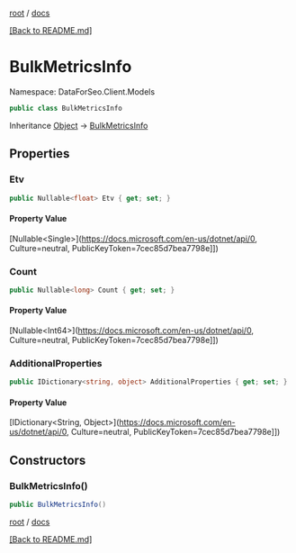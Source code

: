 [root](./../ "root") / [docs](./ "docs")

[[Back to README.md]](./../README.md "[Back to README.md]")

# BulkMetricsInfo

Namespace: DataForSeo.Client.Models

```csharp
public class BulkMetricsInfo
```

Inheritance [Object](https://docs.microsoft.com/en-us/dotnet/api/Object) → [BulkMetricsInfo](./BulkMetricsInfo.md)

## Properties

### **Etv**

```csharp
public Nullable<float> Etv { get; set; }
```

#### Property Value

[Nullable&lt;Single&gt;](https://docs.microsoft.com/en-us/dotnet/api/0, Culture=neutral, PublicKeyToken=7cec85d7bea7798e]])<br>

### **Count**

```csharp
public Nullable<long> Count { get; set; }
```

#### Property Value

[Nullable&lt;Int64&gt;](https://docs.microsoft.com/en-us/dotnet/api/0, Culture=neutral, PublicKeyToken=7cec85d7bea7798e]])<br>

### **AdditionalProperties**

```csharp
public IDictionary<string, object> AdditionalProperties { get; set; }
```

#### Property Value

[IDictionary&lt;String, Object&gt;](https://docs.microsoft.com/en-us/dotnet/api/0, Culture=neutral, PublicKeyToken=7cec85d7bea7798e]])<br>

## Constructors

### **BulkMetricsInfo()**

```csharp
public BulkMetricsInfo()
```

[root](./../ "root") / [docs](./ "docs")

[[Back to README.md]](./../README.md "[Back to README.md]")